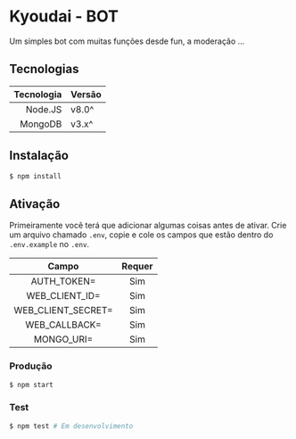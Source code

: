 # Kyoudai - BOT

Um simples bot com muitas funções desde fun, a moderação ...

## Tecnologias

|Tecnologia|Versão|
|---------:|:-----|
| Node.JS  | v8.0^|
| MongoDB  | v3.x^|

## Instalação

```bash
$ npm install
```

## Ativação

Primeiramente você terá que adicionar algumas coisas antes de ativar. 
Crie um arquivo chamado `.env`, copie e cole os campos que estão dentro do `.env.example` no `.env`.

|       Campo        |Requer|
|:------------------:|:----:|
| AUTH_TOKEN=        |  Sim |
| WEB_CLIENT_ID=     |  Sim |
| WEB_CLIENT_SECRET= |  Sim |
| WEB_CALLBACK=      |  Sim |
| MONGO_URI=         |  Sim |

### Produção

```bash
$ npm start
```

### Test

```bash
$ npm test # Em desenvolvimento
```
